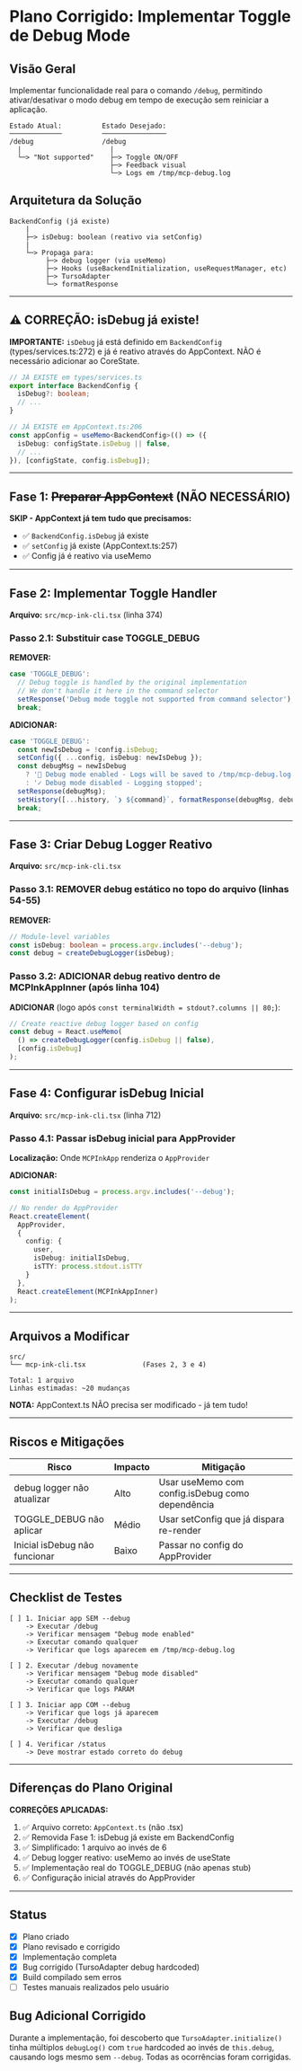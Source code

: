 # Plano Corrigido: Implementar Toggle de Debug Mode

## Visão Geral

Implementar funcionalidade real para o comando `/debug`, permitindo ativar/desativar o modo debug em tempo de execução sem reiniciar a aplicação.

```
Estado Atual:          Estado Desejado:
─────────────          ────────────────
/debug                 /debug
  |                      |
  └─> "Not supported"    ├─> Toggle ON/OFF
                         ├─> Feedback visual
                         └─> Logs em /tmp/mcp-debug.log
```

## Arquitetura da Solução

```
BackendConfig (já existe)
    |
    ├─> isDebug: boolean (reativo via setConfig)
    |
    └─> Propaga para:
         ├─> debug logger (via useMemo)
         ├─> Hooks (useBackendInitialization, useRequestManager, etc)
         ├─> TursoAdapter
         └─> formatResponse
```

---

## ⚠️ CORREÇÃO: isDebug já existe!

**IMPORTANTE:** `isDebug` já está definido em `BackendConfig` (types/services.ts:272) e já é reativo através do AppContext. NÃO é necessário adicionar ao CoreState.

```typescript
// JÁ EXISTE em types/services.ts
export interface BackendConfig {
  isDebug?: boolean;
  // ...
}

// JÁ EXISTE em AppContext.ts:206
const appConfig = useMemo<BackendConfig>(() => ({
  isDebug: configState.isDebug || false,
  // ...
}), [configState, config.isDebug]);
```

---

## Fase 1: ~~Preparar AppContext~~ (NÃO NECESSÁRIO)

**SKIP - AppContext já tem tudo que precisamos:**
- ✅ `BackendConfig.isDebug` já existe
- ✅ `setConfig` já existe (AppContext.ts:257)
- ✅ Config já é reativo via useMemo

---

## Fase 2: Implementar Toggle Handler

**Arquivo:** `src/mcp-ink-cli.tsx` (linha 374)

### Passo 2.1: Substituir case TOGGLE_DEBUG

**REMOVER:**
```typescript
case 'TOGGLE_DEBUG':
  // Debug toggle is handled by the original implementation
  // We don't handle it here in the command selector
  setResponse('Debug mode toggle not supported from command selector');
  break;
```

**ADICIONAR:**
```typescript
case 'TOGGLE_DEBUG':
  const newIsDebug = !config.isDebug;
  setConfig({ ...config, isDebug: newIsDebug });
  const debugMsg = newIsDebug
    ? '🐛 Debug mode enabled - Logs will be saved to /tmp/mcp-debug.log'
    : '✓ Debug mode disabled - Logging stopped';
  setResponse(debugMsg);
  setHistory([...history, `❯ ${command}`, formatResponse(debugMsg, debug)]);
  break;
```

---

## Fase 3: Criar Debug Logger Reativo

**Arquivo:** `src/mcp-ink-cli.tsx`

### Passo 3.1: REMOVER debug estático no topo do arquivo (linhas 54-55)

**REMOVER:**
```typescript
// Module-level variables
const isDebug: boolean = process.argv.includes('--debug');
const debug = createDebugLogger(isDebug);
```

### Passo 3.2: ADICIONAR debug reativo dentro de MCPInkAppInner (após linha 104)

**ADICIONAR** (logo após `const terminalWidth = stdout?.columns || 80;`):
```typescript
// Create reactive debug logger based on config
const debug = React.useMemo(
  () => createDebugLogger(config.isDebug || false),
  [config.isDebug]
);
```

---

## Fase 4: Configurar isDebug Inicial

**Arquivo:** `src/mcp-ink-cli.tsx` (linha 712)

### Passo 4.1: Passar isDebug inicial para AppProvider

**Localização:** Onde `MCPInkApp` renderiza o `AppProvider`

**ADICIONAR:**
```typescript
const initialIsDebug = process.argv.includes('--debug');

// No render do AppProvider
React.createElement(
  AppProvider,
  {
    config: {
      user,
      isDebug: initialIsDebug,
      isTTY: process.stdout.isTTY
    }
  },
  React.createElement(MCPInkAppInner)
);
```

---

## Arquivos a Modificar

```
src/
└── mcp-ink-cli.tsx              (Fases 2, 3 e 4)

Total: 1 arquivo
Linhas estimadas: ~20 mudanças
```

**NOTA:** AppContext.ts NÃO precisa ser modificado - já tem tudo!

---

## Riscos e Mitigações

| Risco | Impacto | Mitigação |
|-------|---------|-----------|
| debug logger não atualizar | Alto | Usar useMemo com config.isDebug como dependência |
| TOGGLE_DEBUG não aplicar | Médio | Usar setConfig que já dispara re-render |
| Inicial isDebug não funcionar | Baixo | Passar no config do AppProvider |

---

## Checklist de Testes

```
[ ] 1. Iniciar app SEM --debug
    -> Executar /debug
    -> Verificar mensagem "Debug mode enabled"
    -> Executar comando qualquer
    -> Verificar que logs aparecem em /tmp/mcp-debug.log

[ ] 2. Executar /debug novamente
    -> Verificar mensagem "Debug mode disabled"
    -> Executar comando qualquer
    -> Verificar que logs PARAM

[ ] 3. Iniciar app COM --debug
    -> Verificar que logs já aparecem
    -> Executar /debug
    -> Verificar que desliga

[ ] 4. Verificar /status
    -> Deve mostrar estado correto do debug
```

---

## Diferenças do Plano Original

**CORREÇÕES APLICADAS:**

1. ✅ Arquivo correto: `AppContext.ts` (não .tsx)
2. ✅ Removida Fase 1: isDebug já existe em BackendConfig
3. ✅ Simplificado: 1 arquivo ao invés de 6
4. ✅ Debug logger reativo: useMemo ao invés de useState
5. ✅ Implementação real do TOGGLE_DEBUG (não apenas stub)
6. ✅ Configuração inicial através do AppProvider

---

## Status

- [x] Plano criado
- [x] Plano revisado e corrigido
- [x] Implementação completa
- [x] Bug corrigido (TursoAdapter debug hardcoded)
- [x] Build compilado sem erros
- [ ] Testes manuais realizados pelo usuário

## Bug Adicional Corrigido

Durante a implementação, foi descoberto que `TursoAdapter.initialize()` tinha múltiplos `debugLog()` com `true` hardcoded ao invés de `this.debug`, causando logs mesmo sem `--debug`. Todas as ocorrências foram corrigidas.
